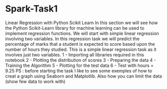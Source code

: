 # Spark-Task1
Linear Regression with Python Scikit Learn
In this section we will see how the Python Scikit-Learn library for machine learning can be used to implement regression functions. We will start with simple linear regression involving two variables.
In this regression task we will predict the percentage of marks that a student is expected to score based upon the number of hours they studied. This is a simple linear regression task as it involves just two variables.
1 - Importing all libraries required in this notebook
2 - Plotting the distribution of scores
3 - Preparing the data
4 - Training the Algorithm
5 - Plotting for the test data
6 - Test with hours = 9.25
PS : before starting the task I like to see some exemples of how to creat a graph using Seaborn and Matplotlib. Also how you can limit the data (show few data to work with)
